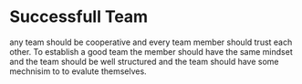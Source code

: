 # Successfull Team

any team should be cooperative and every team member should trust each other. To establish a good team the member should have the same mindset and the team should be well structured and the team should have some mechnisim to to evalute themselves.
